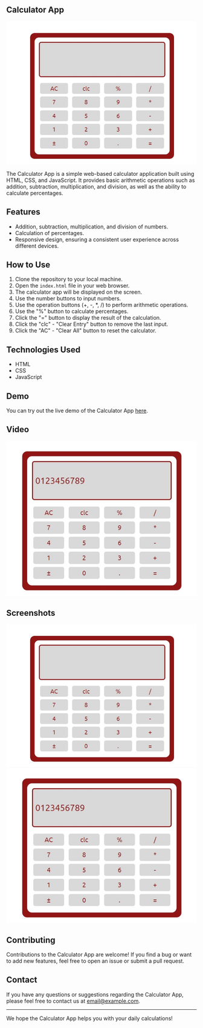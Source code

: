 ## Calculator App

![Calculator App Screenshot](Cal_img1.jpg)

The Calculator App is a simple web-based calculator application built using HTML, CSS, and JavaScript. It provides basic arithmetic operations such as addition, subtraction, multiplication, and division, as well as the ability to calculate percentages.

## Features

- Addition, subtraction, multiplication, and division of numbers.
- Calculation of percentages.
- Responsive design, ensuring a consistent user experience across different devices.

## How to Use

1. Clone the repository to your local machine.
2. Open the `index.html` file in your web browser.
3. The calculator app will be displayed on the screen.
4. Use the number buttons to input numbers.
5. Use the operation buttons (+, -, *, /) to perform arithmetic operations.
6. Use the "%" button to calculate percentages.
7. Click the "=" button to display the result of the calculation.
8. Click the "clc" - "Clear Entry" button to remove the last input.
9. Click the "AC" - "Clear All" button to reset the calculator.

## Technologies Used

- HTML
- CSS
- JavaScript

## Demo

You can try out the live demo of the Calculator App [here](https://classy-truffle-409936.netlify.app/).

## Video

[![Watch the video](Cal_img2.jpg)](Recording_Simple_calculator)

## Screenshots

![Calculator App Screenshot](Cal_img1.jpg)
![Calculator App Screenshot](Cal_img2.jpg)


## Contributing

Contributions to the Calculator App are welcome! If you find a bug or want to add new features, feel free to open an issue or submit a pull request.

## Contact

If you have any questions or suggestions regarding the Calculator App, please feel free to contact us at [email@example.com](odujirinoluwadamilolasandra@gmail.com).

---

We hope the Calculator App helps you with your daily calculations!

